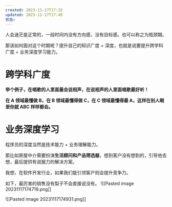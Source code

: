 ```yaml
---
created: 2023-11-17T17:32
updated: 2023-11-17T17:49
状态: 
---
```

人会迷茫是正常的，一段时间内没有方向感，没有目标感。也可以称之为瓶颈期。

那该如何面对这个时期呢？提升自己的知识广度 + 深度，也就是说要提升跨学科广度 + 业务深度学习能力。

# 跨学科广度
**举个例子，在唱歌的人里面最会说相声，在说相声的人里面唱歌最好听！**

**在 A 领域最懂做 B，在 B 领域最懂得做 C，在 C 领域最懂得最 A，这样在别人眼里你就 ABC 样样都会。**

# 业务深度学习
程序员的深度当然是技术能力 + 业务理解能力。

那比如房屋中介需要扮演**生活顾问和产品筛选器**，想到客户没有想到的，引导他去想，最后提供有说服力的解决方案。

我想，在软件开发行业，如果我们能引领客户则会提升竞争力。

如下，最厉害的销售没有梨子不会直接说没有。
![[Pasted image 20231117174719.png]]

![[Pasted image 20231117174931.png]]